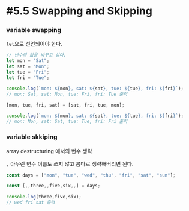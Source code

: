 # #5.5 Swapping and Skipping

### variable swapping

`let`으로 선언되어야 한다.
```js
// 변수의 값을 바꾸고 싶다.
let mon = "Sat";
let sat = "Mon";
let tue = "Fri";
let fri = "Tue";

console.log(`mon: ${mon}, sat: ${sat}, tue: ${tue}, fri: ${fri}`);
// mon: Sat, sat: Mon, tue: Fri, fri: Tue 출력

[mon, tue, fri, sat] = [sat, fri, tue, mon];

console.log(`mon: ${mon}, sat: ${sat}, tue: ${tue}, fri: ${fri}`);
// mon: Mon, sat: Sat, tue: Tue, fri: Fri 출력
```

### variable skkiping

array destructuring 에서의 변수 생략

`,` 아무런 변수 이름도 쓰지 않고 콤마로 생략해버리면 된다.


```js
const days = ["mon", "tue", "wed", "thu", "fri", "sat", "sun"];

const [,,three,,five,six,,] = days;

console.log(three,five,six);
// wed fri sat 출력
```